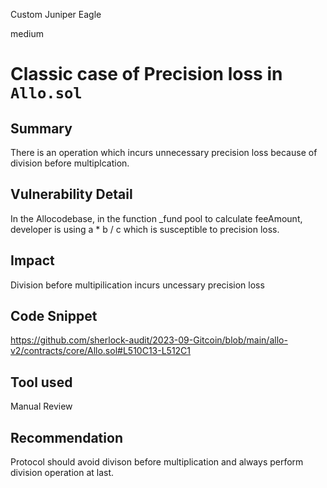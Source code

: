 Custom Juniper Eagle

medium

# Classic case of Precision loss in `Allo.sol`
## Summary

There is an operation which incurs unnecessary precision loss because of division before multiplcation.

## Vulnerability Detail

In the Allocodebase, in the function _fund pool to calculate feeAmount,
developer is using a * b / c which is susceptible to precision loss.

## Impact

Division before multipilication incurs uncessary precision loss

## Code Snippet

https://github.com/sherlock-audit/2023-09-Gitcoin/blob/main/allo-v2/contracts/core/Allo.sol#L510C13-L512C1

## Tool used

Manual Review

## Recommendation

Protocol should avoid divison before multiplication and always perform division operation at last.